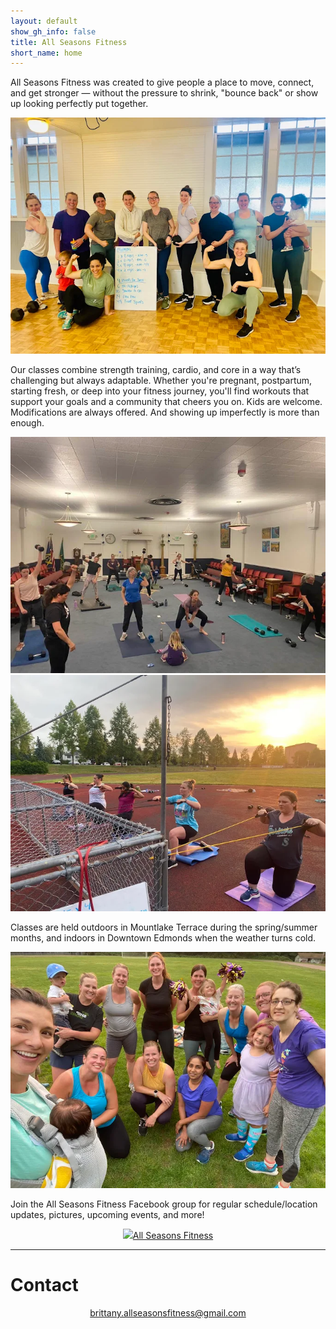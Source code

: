 ```yaml
---
layout: default
show_gh_info: false
title: All Seasons Fitness
short_name: home
---
```


All Seasons Fitness was created to give people a place to move, connect, and get stronger — without the pressure to shrink, "bounce back" or show up looking perfectly put together.

<img class="img-responsive asf-img" src="assets/images/group1.png">

Our classes combine strength training, cardio, and core in a way that’s challenging but always adaptable. Whether you're pregnant, postpartum, starting fresh, or deep into your fitness journey, you'll find workouts that support your goals and a community that cheers you on. Kids are welcome. Modifications are always offered. And showing up imperfectly is more than enough.

<img class="img-responsive asf-img asf-img-small asf-img-float-center" src="assets/images/inside1.png">
<img class="img-responsive asf-img asf-img-small asf-img-float-center" src="assets/images/latpull.png">

Classes are held outdoors in Mountlake Terrace during the spring/summer months, and indoors in Downtown Edmonds when the weather turns cold.

<img class="img-responsive asf-img" src="assets/images/group3.png">

Join the All Seasons Fitness Facebook group for regular schedule/location updates, pictures, upcoming events, and more!

<div style="text-align: center;"><a href="https://www.facebook.com/groups/721088668952518/?ref=share&mibextid=NSMWBT" class="btn section-btn" target="_blank" rel="noopener noreferrer"><img src="assets/images/facebook_black.png"/>All Seasons Fitness</a></div>

* * *

# Contact

<div style="text-align:center"><a href="mailto:brittany.allseasonsfitness@gmail.com">brittany.allseasonsfitness@gmail.com</a></div>
<br>

<!-- ![Octocat](https://github.githubassets.com/images/icons/emoji/octocat.png) -->
